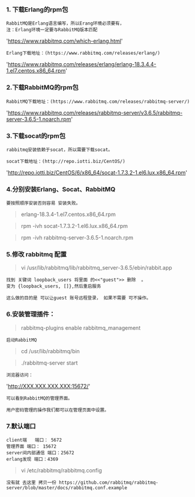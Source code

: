 ### 1. 下载Erlang的rpm包
	
	RabbitMQ是Erlang语言编写，所以Erang环境必须要有，
	注：Erlang环境一定要与RabbitMQ版本匹配
	
'https://www.rabbitmq.com/which-erlang.html'

	Erlang下载地址：(https://www.rabbitmq.com/releases/erlang/)
	
'https://www.rabbitmq.com/releases/erlang/erlang-18.3.4.4-1.el7.centos.x86_64.rpm'

### 2.下载RabbitMQ的rpm包

	RabbitMQ下载地址：(https://www.rabbitmq.com/releases/rabbitmq-server/)

'https://www.rabbitmq.com/releases/rabbitmq-server/v3.6.5/rabbitmq-server-3.6.5-1.noarch.rpm'	
	
### 3.下载socat的rpm包

	rabbitmq安装依赖于socat，所以需要下载socat。

	socat下载地址：(http://repo.iotti.biz/CentOS/)
	
'http://repo.iotti.biz/CentOS/6/x86_64/socat-1.7.3.2-1.el6.lux.x86_64.rpm'

	

### 4.分别安装Erlang、Socat、RabbitMQ 

	要按照顺序安装否则容易 安装失败。

>erlang-18.3.4-1.el7.centos.x86_64.rpm

>rpm -ivh socat-1.7.3.2-1.el6.lux.x86_64.rpm

>rpm -ivh rabbitmq-server-3.6.5-1.noarch.rpm 

### 5.修改 rabbitmq 配置 

>vi /usr/lib/rabbitmq/lib/rabbitmq_server-3.6.5/ebin/rabbit.app

	找到 关键词 loopback_users 将里面 的<<"guest">> 删除  。
	变为 {loopback_users, []},然后重启服务
	
	这么做的目的是 可以让guest 账号远程登录， 如果不需要 可不操作。

### 6.安装管理插件：

>rabbitmq-plugins enable rabbitmq_management


	启动RabbitMQ
	
>cd /usr/lib/rabbitmq/bin
	
>./rabbitmq-server start
	
	浏览器访问：
	
'http://XXX.XXX.XXX.XXX:15672/' 
	
	可以看到RabbitMQ的管理界面。
	
	用户密码管理的操作我们都可以在管理页面中设置。
	
### 7.默认端口

	client端   端口： 5672
	管理界面 端口： 15672
	server间内部通信 端口：25672
	erlang发现 端口：4369
	
	
>vi /etc/rabbitmq/rabbitmq.config

	没有就 去这里 拷贝一份 https://github.com/rabbitmq/rabbitmq-server/blob/master/docs/rabbitmq.conf.example
